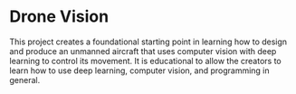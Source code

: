 # Drone Vision
 This project creates a foundational starting point in learning how to design and produce an unmanned aircraft that uses computer vision with deep learning to control its movement. It is educational to allow the creators to learn how to use deep learning, computer vision, and programming in general.
